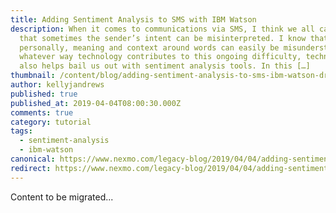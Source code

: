 ```yaml
---
title: Adding Sentiment Analysis to SMS with IBM Watson
description: When it comes to communications via SMS, I think we all can agree
  that sometimes the sender’s intent can be misinterpreted. I know that,
  personally, meaning and context around words can easily be misunderstood. In
  whatever way technology contributes to this ongoing difficulty, technology
  also helps bail us out with sentiment analysis tools. In this […]
thumbnail: /content/blog/adding-sentiment-analysis-to-sms-ibm-watson-dr/Sentiment-Analysis-with-Watson.jpg
author: kellyjandrews
published: true
published_at: 2019-04-04T08:00:30.000Z
comments: true
category: tutorial
tags:
  - sentiment-analysis
  - ibm-watson
canonical: https://www.nexmo.com/legacy-blog/2019/04/04/adding-sentiment-analysis-to-sms-ibm-watson-dr
redirect: https://www.nexmo.com/legacy-blog/2019/04/04/adding-sentiment-analysis-to-sms-ibm-watson-dr
---
```


Content to be migrated...
